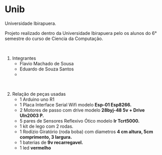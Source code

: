 # Unib
Universidade Ibirapuera.

Projeto realizado dentro da Universidade Ibirapuera pelo os alunos do 6° semestre do curso de Ciencia da Computação.

<br/>

1. 	Integrantes
	- Flavio Machado de Sousa
	- Eduardo de Souza Santos
	- 

<br/>
	
2.	Relação de peças usadas
	- 1 Arduino uno R1
	- 1 Placa Interface Serial Wifi modelo **Esp-01 Esp8266.**
	- 2 Motores de passo com drive modelo **28byj-48 5v + Drive Uln2003 P.**
	- 5 pares de Sensores Reflexivo Ótico modelo **Ir Tcrt5000.**
	- 1 kit de lego com 2 rodas.
	- 1 Rodízio Giratório (roda boba) com diametros **4 cm altura, 5cm comprimento, 3 largura.**
	- 1 baterias de **9v recarregavel.**
	- 1 led **vermelho**